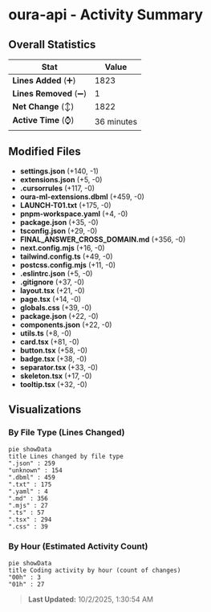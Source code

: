 # oura-api - Activity Summary 

## Overall Statistics

| Stat                   | Value                                                             |
| ---------------------- | ----------------------------------------------------------------- |
| **Lines Added** (➕)   | 1823                                          |
| **Lines Removed** (➖) | 1                                        |
| **Net Change** (↕)    | 1822                |
| **Active Time** (⌚)   | 36 minutes |


## Modified Files
- **settings.json** (+140, -1)
- **extensions.json** (+5, -0)
- **.cursorrules** (+117, -0)
- **oura-ml-extensions.dbml** (+459, -0)
- **LAUNCH-T01.txt** (+175, -0)
- **pnpm-workspace.yaml** (+4, -0)
- **package.json** (+35, -0)
- **tsconfig.json** (+29, -0)
- **FINAL_ANSWER_CROSS_DOMAIN.md** (+356, -0)
- **next.config.mjs** (+16, -0)
- **tailwind.config.ts** (+49, -0)
- **postcss.config.mjs** (+11, -0)
- **.eslintrc.json** (+5, -0)
- **.gitignore** (+37, -0)
- **layout.tsx** (+21, -0)
- **page.tsx** (+14, -0)
- **globals.css** (+39, -0)
- **package.json** (+22, -0)
- **components.json** (+22, -0)
- **utils.ts** (+8, -0)
- **card.tsx** (+81, -0)
- **button.tsx** (+58, -0)
- **badge.tsx** (+38, -0)
- **separator.tsx** (+33, -0)
- **skeleton.tsx** (+17, -0)
- **tooltip.tsx** (+32, -0)

## Visualizations

### By File Type (Lines Changed)

```mermaid
pie showData
title Lines changed by file type
".json" : 259
"unknown" : 154
".dbml" : 459
".txt" : 175
".yaml" : 4
".md" : 356
".mjs" : 27
".ts" : 57
".tsx" : 294
".css" : 39
```

### By Hour (Estimated Activity Count)

```mermaid
pie showData
title Coding activity by hour (count of changes)
"00h" : 3
"01h" : 27
```


> **Last Updated:** 10/2/2025, 1:30:54 AM